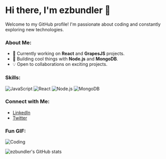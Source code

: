 # Hi there, I'm ezbundler 👋

Welcome to my GitHub profile! I'm passionate about coding and constantly exploring new technologies.

### About Me:
- 🌱 Currently working on **React** and **GrapesJS** projects.
- 🚀 Building cool things with **Node.js** and **MongoDB**.
- 💡 Open to collaborations on exciting projects.

### Skills:
![JavaScript](https://img.shields.io/badge/JavaScript-F7DF1C?style=flat&logo=javascript&logoColor=000000)
![React](https://img.shields.io/badge/React-61DAFB?style=flat&logo=react&logoColor=000000)
![Node.js](https://img.shields.io/badge/Node.js-339933?style=flat&logo=nodedotjs&logoColor=ffffff)
![MongoDB](https://img.shields.io/badge/MongoDB-47A248?style=flat&logo=mongodb&logoColor=ffffff)

### Connect with Me:
- [LinkedIn](https://www.linkedin.com/in/your-profile)
- [Twitter](https://twitter.com/your-profile)

### Fun GIF:
![Coding](https://media.giphy.com/media/l0HlTjTz9S0g2aEtC/giphy.gif)

![ezbundler's GitHub stats](https://github-readme-stats.vercel.app/api?username=ezbundler&show_icons=true&theme=radical)
